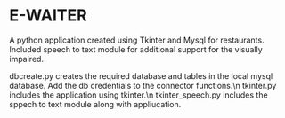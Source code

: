 # E-WAITER

A python application created using Tkinter and Mysql for restaurants.
Included speech to text module for additional support for the visually impaired.

dbcreate.py creates the required database and tables in the local mysql database. Add the db credentials to the connector functions.\n
tkinter.py includes the application using tkinter.\n
tkinter_speech.py includes the sppech to text module along with appliucation.

